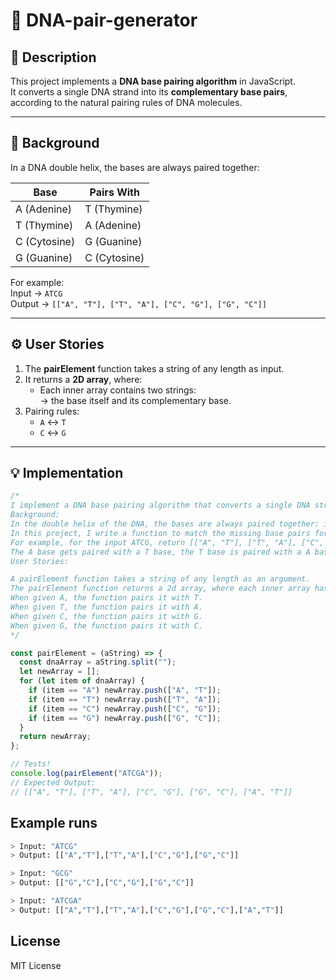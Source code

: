 # 🧬 DNA-pair-generator

## 🧠 Description
This project implements a **DNA base pairing algorithm** in JavaScript.  
It converts a single DNA strand into its **complementary base pairs**, according to the natural pairing rules of DNA molecules.

---

## 🔬 Background
In a DNA double helix, the bases are always paired together:

| Base | Pairs With |
|------|-------------|
| A (Adenine) | T (Thymine) |
| T (Thymine) | A (Adenine) |
| C (Cytosine) | G (Guanine) |
| G (Guanine) | C (Cytosine) |

For example:  
Input → `ATCG`  
Output → `[["A", "T"], ["T", "A"], ["C", "G"], ["G", "C"]]`

---

## ⚙️ User Stories
1. The **pairElement** function takes a string of any length as input.  
2. It returns a **2D array**, where:
   - Each inner array contains two strings:  
     → the base itself and its complementary base.  
3. Pairing rules:
   - `A` ↔ `T`
   - `C` ↔ `G`

---

## 💡 Implementation

```javascript
/*
I implement a DNA base pairing algorithm that converts a single DNA strand into complementary base pairs
Background:
In the double helix of the DNA, the bases are always paired together: if on one strand there is an A base, on the other strand directly in front there is a T base, the other pair is C and G.
In this project, I write a function to match the missing base pairs for the provided DNA strand. For each character in the provided string, I find the base pair character
For example, for the input ATCG, return [["A", "T"], ["T", "A"], ["C", "G"], ["G", "C"]]
The A base gets paired with a T base, the T base is paired with a A base, the C is paired with the G base, and finally the G base is paired with a C base.
User Stories:

A pairElement function takes a string of any length as an argument.
The pairElement function returns a 2d array, where each inner array has two strings inside, the first string is one base from the input, and the second string the paired base.
When given A, the function pairs it with T.
When given T, the function pairs it with A.
When given C, the function pairs it with G.
When given G, the function pairs it with C.
*/

const pairElement = (aString) => {
  const dnaArray = aString.split("");
  let newArray = [];
  for (let item of dnaArray) {
    if (item == "A") newArray.push(["A", "T"]);
    if (item == "T") newArray.push(["T", "A"]);
    if (item == "C") newArray.push(["C", "G"]);
    if (item == "G") newArray.push(["G", "C"]);
  }
  return newArray;
};

// Tests!
console.log(pairElement("ATCGA"));
// Expected Output:
// [["A", "T"], ["T", "A"], ["C", "G"], ["G", "C"], ["A", "T"]]
```

## Example runs
```bash
> Input: "ATCG"
> Output: [["A","T"],["T","A"],["C","G"],["G","C"]]

> Input: "GCG"
> Output: [["G","C"],["C","G"],["G","C"]]

> Input: "ATCGA"
> Output: [["A","T"],["T","A"],["C","G"],["G","C"],["A","T"]]
```

## License
MIT License